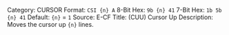 Category: CURSOR
Format: `CSI {n} A`
8-Bit Hex: `9b {n} 41`
7-Bit Hex: `1b 5b {n} 41`
Default: `{n}` = `1`
Source: E-CF
Title: (CUU) Cursor Up
Description: Moves the cursor up `{n}` lines.
